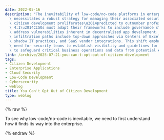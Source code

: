 ```yaml
---
date: 2022-05-16
description: "The inevitability of low-code/no-code platforms in enterprise settings\
  \ necessitates a robust strategy for managing their associated security risks. As\
  \ citizen development proliferates\u2014predicted to outnumber professional developers\
  \ 4:1\u2014CISOs must adapt their frameworks to include governance structures that\
  \ address vulnerabilities inherent in decentralized app development. The common\
  \ infiltration paths include top-down approaches via Centers of Excellence, bottom-up\
  \ shadow IT practices, and SaaS vendor integrations. This shift emphasizes the urgent\
  \ need for security teams to establish visibility and guidelines for citizen developers\
  \ to safeguard critical business operations and data from potential exploitation."
link: /archive/2025-07-21-you-can-t-opt-out-of-citizen-development
tags:
- Citizen Development
- Enterprise Applications
- Cloud Security
- Low-Code Development
- Cybersecurity
- weblog
title: You Can't Opt Out of Citizen Development
type: weblog
---
```

{% raw %}

To see why low-code/no-code is inevitable, we need to first understand how it finds its way into the enterprise.

{% endraw %}
